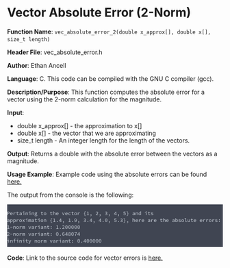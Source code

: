 # Vector Absolute Error (2-Norm)
**Function Name**: ```vec_absolute_error_2(double x_approx[], double x[], size_t length)```

**Header File**: vec_absolute_error.h

**Author**: Ethan Ancell

**Language**: C. This code can be compiled with the GNU C compiler (gcc).

**Description/Purpose**: This function computes the absolute error for a vector using the 2-norm calculation for the magnitude.

**Input**:
* double x_approx[] - the approximation to x[]
* double x[] - the vector that we are approximating
* size_t length - An integer length for the length of the vectors.

**Output**: Returns a double with the absolute error between the vectors as a magnitude.

**Usage Example**: Example code using the absolute errors can be found [here.](https://github.com/ethanancell/math4610/blob/master/software/vectors/absolute_errors.c)

The output from the console is the following:

![Console Output](images/vec_absolute_errors.png)

**Code**: Link to the source code for vector errors is [here.](https://github.com/ethanancell/math4610/blob/master/shared_library/src/vec_absolute_error_2.c)
